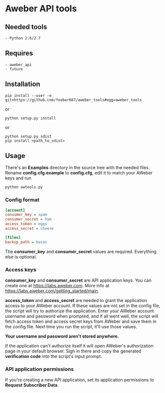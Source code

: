 # Aweber API tools

## Needed tools

    - Python 2.6/2.7

## Requires

    - aweber_api
    - future

## Installation

```console
pip install --user -e git+https://github.com/foobar667/aweber_tools#egg=aweber_tools
```
or
```console
python setup.py install
```
or
```console
python setup.py sdist
pip install <path_to_sdist>
```

## Usage

There's an **Examples** directory in the source tree with the needed files.
Rename **config.cfg.example** to **config.cfg**, edit it to match your AWeber
keys and run
```python
python awtools.py
```

### Config format

```ini
[account]
consumer_key = spam
consumer_secret = ham
access_token = eggs
access_secret = cheese

[files]
backup_path = bacon
```

The **consumer_key** and **consumer_secret** values are required. Everything
else is optional.

### Access keys

**consumer_key** and **consumer_secret** are API application keys.
You can create one at https://labs.aweber.com.
More info at https://labs.aweber.com/getting_started/main.

**access_token** and **access_secret** are needed to grant the application
access to your AWeber account.
If these values are not set in the config file, the script will try to
authorize the application. Enter your AWeber account username and password
when prompted, and if all went well, the script will fetch access token and
access secret keys from AWeber and save them in the config file. Next time you
run the script, it'll use those values.

**Your username and password aren't stored anywhere.**

If the application can't authorize itself it will open AWeber's authorization
page in your default browser. Sign in there and copy the generated
**verification code** into the script's input prompt.

### API application permissions

If you're creating a new API application, set its application permissions to
**Request Subscriber Data**.